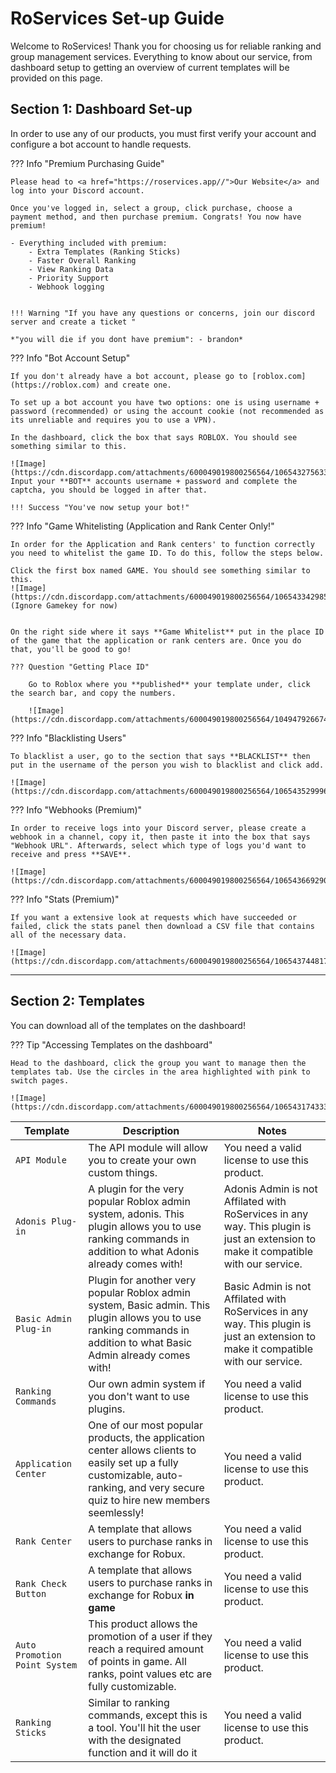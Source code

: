 
# RoServices Set-up Guide
    

<p> Welcome to RoServices! Thank you for choosing us for reliable ranking and group management services. Everything to know about our service, from dashboard setup to getting an overview of current templates will be provided on this page. </p>


## **Section 1: Dashboard Set-up**
In order to use any of our products, you must first verify your account and configure a bot account to handle requests.

??? Info "Premium Purchasing Guide"

    Please head to <a href="https://roservices.app//">Our Website</a> and log into your Discord account. 

    Once you've logged in, select a group, click purchase, choose a payment method, and then purchase premium. Congrats! You now have premium! 

    - Everything included with premium:
        - Extra Templates (Ranking Sticks)
        - Faster Overall Ranking
        - View Ranking Data
        - Priority Support
        - Webhook logging


    !!! Warning "If you have any questions or concerns, join our discord server and create a ticket "
    
    *"you will die if you dont have premium": - brandon*

??? Info "Bot Account Setup"

    If you don't already have a bot account, please go to [roblox.com](https://roblox.com) and create one. 

    To set up a bot account you have two options: one is using username + password (recommended) or using the account cookie (not recommended as its unreliable and requires you to use a VPN). 

    In the dashboard, click the box that says ROBLOX. You should see something similar to this. 

    ![Image](https://cdn.discordapp.com/attachments/600049019800256564/1065432756336738326/5qT0eB9Eiw.png) Input your **BOT** accounts username + password and complete the captcha, you should be logged in after that.

    !!! Success "You've now setup your bot!"


??? Info "Game Whitelisting (Application and Rank Center Only!"

    In order for the Application and Rank centers' to function correctly you need to whitelist the game ID. To do this, follow the steps below. 

    Click the first box named GAME. You should see something similar to this.
    ![Image](https://cdn.discordapp.com/attachments/600049019800256564/1065433429853876234/ZZOE9KTz0j.png) (Ignore Gamekey for now)


    On the right side where it says **Game Whitelist** put in the place ID of the game that the application or rank centers are. Once you do that, you'll be good to go!

    ??? Question "Getting Place ID"

        Go to Roblox where you **published** your template under, click the search bar, and copy the numbers. 

        ![Image](https://cdn.discordapp.com/attachments/600049019800256564/1049479266749923359/hjtAMCiUyj.png)


??? Info "Blacklisting Users"

    To blacklist a user, go to the section that says **BLACKLIST** then put in the username of the person you wish to blacklist and click add.

    ![Image](https://cdn.discordapp.com/attachments/600049019800256564/1065435299964010516/5DxuoBFwGR.png)


??? Info "Webhooks (Premium)"

    In order to receive logs into your Discord server, please create a webhook in a channel, copy it, then paste it into the box that says "Webhook URL". Afterwards, select which type of logs you'd want to receive and press **SAVE**.

    ![Image](https://cdn.discordapp.com/attachments/600049019800256564/1065436692900741201/ynMJf336sP.png)


??? Info "Stats (Premium)"

    If you want a extensive look at requests which have succeeded or failed, click the stats panel then download a CSV file that contains all of the necessary data.

    ![Image](https://cdn.discordapp.com/attachments/600049019800256564/1065437448177459250/AwhhLkwgdK.png)
---

## **Section 2: Templates**
<p> You can download all of the templates on the dashboard! </p>


??? Tip "Accessing Templates on the dashboard"

    Head to the dashboard, click the group you want to manage then the templates tab. Use the circles in the area highlighted with pink to switch pages.

    ![Image](https://cdn.discordapp.com/attachments/600049019800256564/1065431743336820887/njDFudQhZ2.png)

| Template | Description | Notes | 
| ----------- | -------------    | -------------- | 
| `API Module`    |  The API module will allow you to create your own custom things. | You need a valid license to use this product.|
| `Adonis Plug-in`       |  A plugin for the very popular Roblox admin system, adonis. This plugin allows you to use ranking commands in addition to what Adonis already comes with! | Adonis Admin is not Affilated with RoServices in any way. This plugin is just an extension to make it compatible with our service. |
| `Basic Admin Plug-in`       | Plugin for another very popular Roblox admin system, Basic admin. This plugin allows you to use ranking commands in addition to what Basic Admin already comes with! | Basic Admin is not Affilated with RoServices in any way. This plugin is just an extension to make it compatible with our service. |
| `Ranking Commands`       | Our own admin system if you don't want to use plugins. | You need a valid license to use this product. |
| `Application Center`    |  One of our most popular products, the application center allows clients to easily set up a fully customizable, auto-ranking, and very secure quiz to hire new members seemlessly! |You need a valid license to use this product.|
| `Rank Center`       | A template that allows users to purchase ranks in exchange for Robux. | You need a valid license to use this product. |
| `Rank Check Button`       | A template that allows users to purchase ranks in exchange for Robux **in game** | You need a valid license to use this product. |
| `Auto Promotion Point System`    |  This product allows the promotion of a user if they reach a required amount of points in game. All ranks, point values etc are fully customizable. | You need a valid license to use this product. |
| `Ranking Sticks`    |  Similar to ranking commands, except this is a tool. You'll hit the user with the designated function and it will do it |You need a valid license to use this product.|



